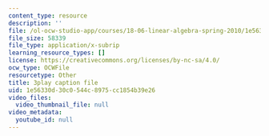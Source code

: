 ```yaml
---
content_type: resource
description: ''
file: /ol-ocw-studio-app/courses/18-06-linear-algebra-spring-2010/1e56330d30c0544c8975cc1854b39e26_IZqwi0wJovM.vtt
file_size: 58339
file_type: application/x-subrip
learning_resource_types: []
license: https://creativecommons.org/licenses/by-nc-sa/4.0/
ocw_type: OCWFile
resourcetype: Other
title: 3play caption file
uid: 1e56330d-30c0-544c-8975-cc1854b39e26
video_files:
  video_thumbnail_file: null
video_metadata:
  youtube_id: null
---
```

